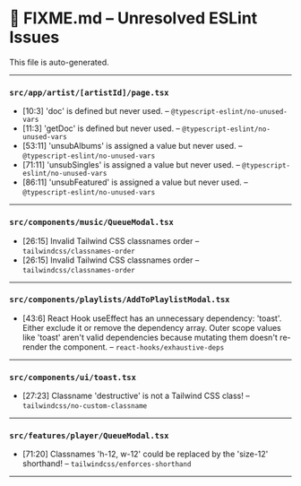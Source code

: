 # 🚧 FIXME.md – Unresolved ESLint Issues

This file is auto-generated.

---
### `src/app/artist/[artistId]/page.tsx`
- [10:3] 'doc' is defined but never used. – `@typescript-eslint/no-unused-vars`
- [11:3] 'getDoc' is defined but never used. – `@typescript-eslint/no-unused-vars`
- [53:11] 'unsubAlbums' is assigned a value but never used. – `@typescript-eslint/no-unused-vars`
- [71:11] 'unsubSingles' is assigned a value but never used. – `@typescript-eslint/no-unused-vars`
- [86:11] 'unsubFeatured' is assigned a value but never used. – `@typescript-eslint/no-unused-vars`

---
### `src/components/music/QueueModal.tsx`
- [26:15] Invalid Tailwind CSS classnames order – `tailwindcss/classnames-order`
- [26:15] Invalid Tailwind CSS classnames order – `tailwindcss/classnames-order`

---
### `src/components/playlists/AddToPlaylistModal.tsx`
- [43:6] React Hook useEffect has an unnecessary dependency: 'toast'. Either exclude it or remove the dependency array. Outer scope values like 'toast' aren't valid dependencies because mutating them doesn't re-render the component. – `react-hooks/exhaustive-deps`

---
### `src/components/ui/toast.tsx`
- [27:23] Classname 'destructive' is not a Tailwind CSS class! – `tailwindcss/no-custom-classname`

---
### `src/features/player/QueueModal.tsx`
- [71:20] Classnames 'h-12, w-12' could be replaced by the 'size-12' shorthand! – `tailwindcss/enforces-shorthand`

---
